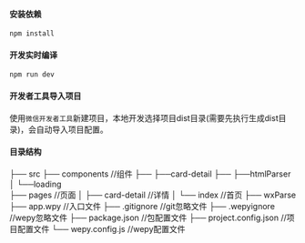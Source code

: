 
#### 安装依赖

```console
npm install
```

#### 开发实时编译

```console
npm run dev
```

#### 开发者工具导入项目

使用`微信开发者工具`新建项目，本地开发选择项目dist目录(需要先执行生成dist目录)，会自动导入项目配置。


#### 目录结构

├── src
    ├── components                         //组件
    ├── ├──card-detail 
    ├── ├──htmlParser
    │   └──loading                     
    ├── pages                               //页面
    │   ├── card-detail                     //详情
    │   └── index                           //首页
    ├── wxParse       
    ├── app.wpy                             //入口文件
    ├── .gitignore                          //git忽略文件
    ├── .wepyignore                         //wepy忽略文件
    ├── package.json                        //包配置文件
    ├── project.config.json                 //项目配置文件
    └── wepy.config.js                      //wepy配置文件



